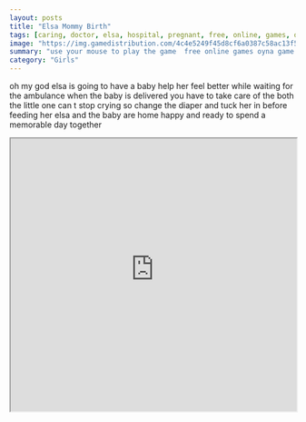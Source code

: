```yaml
---
layout: posts
title: "Elsa Mommy Birth"
tags: [caring, doctor, elsa, hospital, pregnant, free, online, games, oyna, game, free, games, play, play, games]
image: "https://img.gamedistribution.com/4c4e5249f45d8cf6a0387c58ac13f514.jpg"
summary: "use your mouse to play the game  free online games oyna game free games play play games"
category: "Girls"
---
```


oh my god elsa is going to have a baby help her feel better while waiting for the ambulance when the baby is delivered you have to take care of the both the little one can t stop crying so change the diaper and tuck her in before feeding her elsa and the baby are home happy and ready to spend a memorable day together

<iframe width="100%" height="480px;" src="https://flash.gamedistribution.com?game=4c4e5249f45d8cf6a0387c58ac13f514"></iframe>